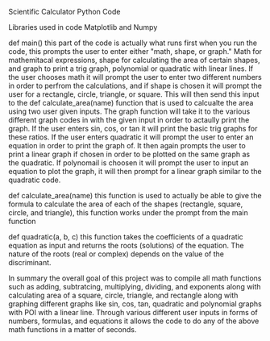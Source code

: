 Scientific Calculator Python Code

Libraries used in code Matplotlib and Numpy

def main() this part of the code is actually what runs first when you run the code, this prompts the user to enter either "math, shape, or graph." Math for mathemitacal expressions, shape for calculating the area of certain shapes, and graph to print a trig graph, polynomial or quadratic with linear lines. If the user chooses math it will prompt the user to enter two different numbers in order to perfrom the calculations, and if shape is chosen it will prompt the user for a rectangle, circle, triangle, or square. This will then send this input to the def calculate_area(name) function that is used to calcualte the area using two user given inputs. The graph function will take it to the various different graph codes in with the given input in order to actaully print the graph. If the user enters sin, cos, or tan it will print the basic trig graphs for these ratios. If the user enters quadratic it will prompt the user to enter an equation in order to print the graph of. It then again prompts the user to print a linear graph if chosen in order to be plotted on the same graph as the quadratic. If polynomail is choosen it will prompt the user to input an equation to plot the graph, it will then prompt for a linear graph similar to the quadratic code.

def calculate_area(name) this function is used to actually be able to give the formula to calculate the area of each of the shapes (rectangle, square, circle, and triangle), this function works under the prompt from the main function

def quadratic(a, b, c) this function takes the coefficients of a quadratic equation as input and returns the roots (solutions) of the equation. The nature of the roots (real or complex) depends on the value of the discriminant.

In summary the overall goal of this project was to compile all math functions such as adding, subtratcing, multiplying, dividing, and exponents along with calculating area of a square, circle, triangle, and rectangle along with graphing different graphs like sin, cos, tan, quadratic and polynomial graphs with POI with a linear line. Through various different user inputs in forms of numbers, formulas, and equations it allows the code to do any of the above math functions in a matter of seconds. 
